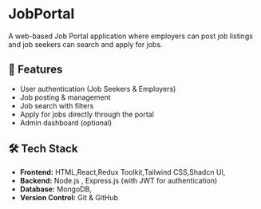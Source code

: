 # JobPortal

A web-based Job Portal application where employers can post job listings and job seekers can search and apply for jobs.

## 🚀 Features
- User authentication (Job Seekers & Employers)
- Job posting & management
- Job search with filters
- Apply for jobs directly through the portal
- Admin dashboard (optional)

## 🛠️ Tech Stack
- **Frontend:** HTML,React,Redux Toolkit,Tailwind CSS,Shadcn UI,
- **Backend:** Node.js , Express.js (with JWT for authentication)
- **Database:** MongoDB, 
- **Version Control:** Git & GitHub